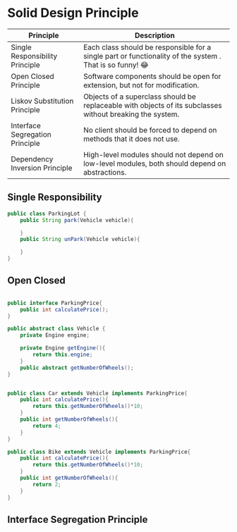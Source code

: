 # Solid Design Principle

| Principle                       | Description                                                                                                 |
| ------------------------------- | ----------------------------------------------------------------------------------------------------------- |
| Single Responsibility Principle | Each class should be responsible for a single part or functionality of the system . That is so funny! :joy: |
| Open Closed Principle           | Software components should be open for extension, but not for modification.                                 |
| Liskov Substitution Principle   | Objects of a superclass should be replaceable with objects of its subclasses without breaking the system.   |
| Interface Segregation Principle | No client should be forced to depend on methods that it does not use.                                       |
| Dependency Inversion Principle  | High-level modules should not depend on low-level modules, both should depend on abstractions.              |

## Single Responsibility

```java
public class ParkingLot {
    public String park(Vehicle vehicle){

    }
    public String unPark(Vehicle vehicle){

    }
}


```

## Open Closed

```java

public interface ParkingPrice{
    public int calculatePrice();
}

public abstract class Vehicle {
    private Engine engine;

    private Engine getEngine(){
        return this.engine;
    }
    public abstract getNumberOfWheels();
}


public class Car extends Vehicle implements ParkingPrice{
    public int calculatePrice(){
        return this.getNumberOfWheels()*10;
    }
    public int getNumberOfWheels(){
        return 4;
    }
}

public class Bike extends Vehicle implements ParkingPrice{
    public int calculatePrice(){
        return this.getNumberOfWheels()*10;
    }
    public int getNumberOfWheels(){
        return 2;
    }
}
```

## Interface Segregation Principle

```java




```
